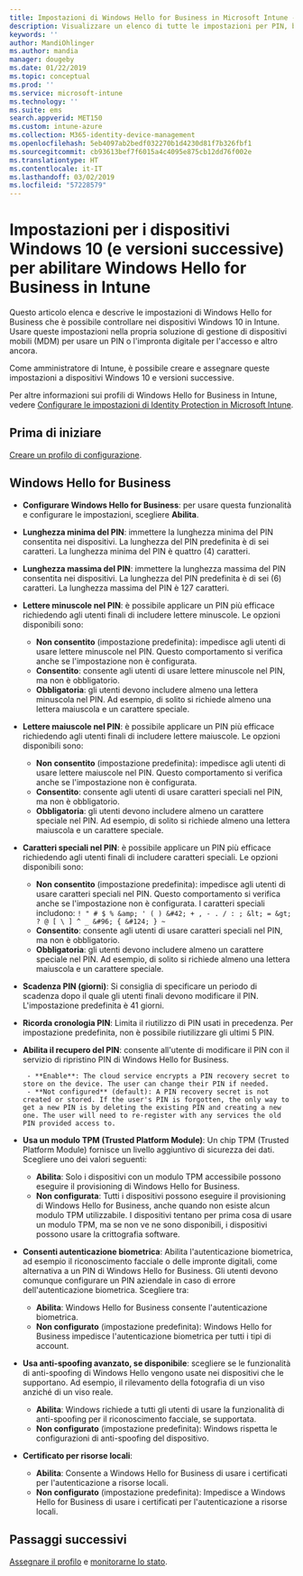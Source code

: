 ```yaml
---
title: Impostazioni di Windows Hello for Business in Microsoft Intune - Azure | Microsoft Docs
description: Visualizzare un elenco di tutte le impostazioni per PIN, biometria e anti-spoofing in un profilo di protezione delle identità per usare e configurare Windows Hello for Business nei dispositivi Windows 10 in Microsoft Intune.
keywords: ''
author: MandiOhlinger
ms.author: mandia
manager: dougeby
ms.date: 01/22/2019
ms.topic: conceptual
ms.prod: ''
ms.service: microsoft-intune
ms.technology: ''
ms.suite: ems
search.appverid: MET150
ms.custom: intune-azure
ms.collection: M365-identity-device-management
ms.openlocfilehash: 5eb4097ab2bedf032270b1d4230d81f7b326fbf1
ms.sourcegitcommit: cb93613bef7f6015a4c4095e875cb12dd76f002e
ms.translationtype: HT
ms.contentlocale: it-IT
ms.lasthandoff: 03/02/2019
ms.locfileid: "57228579"
---
```

# <a name="windows-10-and-newer-device-settings-to-enable-windows-hello-for-business-in-intune"></a>Impostazioni per i dispositivi Windows 10 (e versioni successive) per abilitare Windows Hello for Business in Intune

Questo articolo elenca e descrive le impostazioni di Windows Hello for Business che è possibile controllare nei dispositivi Windows 10 in Intune. Usare queste impostazioni nella propria soluzione di gestione di dispositivi mobili (MDM) per usare un PIN o l'impronta digitale per l'accesso e altro ancora.

Come amministratore di Intune, è possibile creare e assegnare queste impostazioni a dispositivi Windows 10 e versioni successive.

Per altre informazioni sui profili di Windows Hello for Business in Intune, vedere [Configurare le impostazioni di Identity Protection in Microsoft Intune](identity-protection-configure.md).

## <a name="before-you-begin"></a>Prima di iniziare

[Creare un profilo di configurazione](identity-protection-configure.md#create-the-device-profile).

## <a name="windows-hello-for-business"></a>Windows Hello for Business

- **Configurare Windows Hello for Business**: per usare questa funzionalità e configurare le impostazioni, scegliere **Abilita**.
- **Lunghezza minima del PIN**: immettere la lunghezza minima del PIN consentita nei dispositivi. La lunghezza del PIN predefinita è di sei caratteri. La lunghezza minima del PIN è quattro (4) caratteri.
- **Lunghezza massima del PIN**: immettere la lunghezza massima del PIN consentita nei dispositivi. La lunghezza del PIN predefinita è di sei (6) caratteri. La lunghezza massima del PIN è 127 caratteri.  
- **Lettere minuscole nel PIN**: è possibile applicare un PIN più efficace richiedendo agli utenti finali di includere lettere minuscole. Le opzioni disponibili sono:

  - **Non consentito** (impostazione predefinita): impedisce agli utenti di usare lettere minuscole nel PIN. Questo comportamento si verifica anche se l'impostazione non è configurata.
  - **Consentito**: consente agli utenti di usare lettere minuscole nel PIN, ma non è obbligatorio.
  - **Obbligatoria**: gli utenti devono includere almeno una lettera minuscola nel PIN. Ad esempio, di solito si richiede almeno una lettera maiuscola e un carattere speciale.

- **Lettere maiuscole nel PIN**: è possibile applicare un PIN più efficace richiedendo agli utenti finali di includere lettere maiuscole. Le opzioni disponibili sono:

  - **Non consentito** (impostazione predefinita): impedisce agli utenti di usare lettere maiuscole nel PIN. Questo comportamento si verifica anche se l'impostazione non è configurata.
  - **Consentito**: consente agli utenti di usare caratteri speciali nel PIN, ma non è obbligatorio.
  - **Obbligatoria**: gli utenti devono includere almeno un carattere speciale nel PIN. Ad esempio, di solito si richiede almeno una lettera maiuscola e un carattere speciale.

- **Caratteri speciali nel PIN**: è possibile applicare un PIN più efficace richiedendo agli utenti finali di includere caratteri speciali. Le opzioni disponibili sono:

  - **Non consentito** (impostazione predefinita): impedisce agli utenti di usare caratteri speciali nel PIN. Questo comportamento si verifica anche se l'impostazione non è configurata.
    I caratteri speciali includono: `! " # $ % &amp; ' ( ) &#42; + , - . / : ; &lt; = &gt; ? @ [ \ ] ^ _ &#96; { &#124; } ~`
  - **Consentito**: consente agli utenti di usare caratteri speciali nel PIN, ma non è obbligatorio.
  - **Obbligatoria**: gli utenti devono includere almeno un carattere speciale nel PIN. Ad esempio, di solito si richiede almeno una lettera maiuscola e un carattere speciale.

- **Scadenza PIN (giorni)**: Si consiglia di specificare un periodo di scadenza dopo il quale gli utenti finali devono modificare il PIN. L'impostazione predefinita è 41 giorni.

- **Ricorda cronologia PIN**: Limita il riutilizzo di PIN usati in precedenza. Per impostazione predefinita, non è possibile riutilizzare gli ultimi 5 PIN.  
- **Abilita il recupero del PIN**: consente all'utente di modificare il PIN con il servizio di ripristino PIN di Windows Hello for Business.

       - **Enable**: The cloud service encrypts a PIN recovery secret to store on the device. The user can change their PIN if needed.  
       - **Not configured** (default): A PIN recovery secret is not created or stored. If the user's PIN is forgotten, the only way to get a new PIN is by deleting the existing PIN and creating a new one. The user will need to re-register with any services the old PIN provided access to.  

- **Usa un modulo TPM (Trusted Platform Module)**: Un chip TPM (Trusted Platform Module) fornisce un livello aggiuntivo di sicurezza dei dati. Scegliere uno dei valori seguenti:  
  - **Abilita**: Solo i dispositivi con un modulo TPM accessibile possono eseguire il provisioning di Windows Hello for Business.
  - **Non configurata**: Tutti i dispositivi possono eseguire il provisioning di Windows Hello for Business, anche quando non esiste alcun modulo TPM utilizzabile. I dispositivi tentano per prima cosa di usare un modulo TPM, ma se non ve ne sono disponibili, i dispositivi possono usare la crittografia software.  

- **Consenti autenticazione biometrica**: Abilita l'autenticazione biometrica, ad esempio il riconoscimento facciale o delle impronte digitali, come alternativa a un PIN di Windows Hello for Business. Gli utenti devono comunque configurare un PIN aziendale in caso di errore dell'autenticazione biometrica. Scegliere tra:

  - **Abilita**: Windows Hello for Business consente l'autenticazione biometrica.
  - **Non configurato** (impostazione predefinita): Windows Hello for Business impedisce l'autenticazione biometrica per tutti i tipi di account.

- **Usa anti-spoofing avanzato, se disponibile**: scegliere se le funzionalità di anti-spoofing di Windows Hello vengono usate nei dispositivi che le supportano. Ad esempio, il rilevamento della fotografia di un viso anziché di un viso reale.

  - **Abilita**: Windows richiede a tutti gli utenti di usare la funzionalità di anti-spoofing per il riconoscimento facciale, se supportata.  
  - **Non configurato** (impostazione predefinita): Windows rispetta le configurazioni di anti-spoofing del dispositivo.

- **Certificato per risorse locali**: 

  - **Abilita**: Consente a Windows Hello for Business di usare i certificati per l'autenticazione a risorse locali.
  - **Non configurato** (impostazione predefinita): Impedisce a Windows Hello for Business di usare i certificati per l'autenticazione a risorse locali.  

## <a name="next-steps"></a>Passaggi successivi

[Assegnare il profilo](device-profile-assign.md) e [monitorarne lo stato](device-profile-monitor.md).
